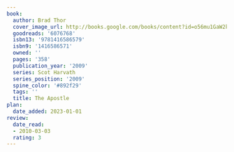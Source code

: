 ```yaml
---
book:
  author: Brad Thor
  cover_image_url: http://books.google.com/books/content?id=o56mu1GaW2kC&printsec=frontcover&img=1&zoom=1&edge=curl&source=gbs_api
  goodreads: '6076768'
  isbn13: '9781416586579'
  isbn9: '1416586571'
  owned: ''
  pages: '358'
  publication_year: '2009'
  series: Scot Harvath
  series_position: '2009'
  spine_color: '#892f29'
  tags: ''
  title: The Apostle
plan:
  date_added: 2023-01-01
review:
  date_read:
  - 2010-03-03
  rating: 3
---
```

